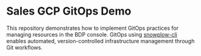 # Sales GCP GitOps Demo
This repository demonstrates how to implement GitOps practices for managing resources in the BDP console. GitOps using [snowplow-cli](https://github.com/snowplow-product/snowplow-cli) enables automated, version-controlled infrastructure management through Git workflows.
